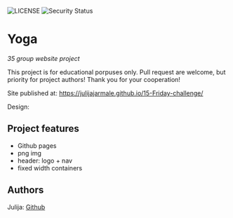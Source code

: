 ![LICENSE](https://img.shields.io/badge/license-MIT-blue.svg?style=flat-square)
![Security Status](https://img.shields.io/security-headers?label=Security&url=https%3A%2F%2Fgithub.com&style=flat-square)


# Yoga

_35 group website project_

This project is for educational porpuses only. Pull request are welcome, but priority for project authors! Thank you for your cooperation!

Site published at: https://julijajarmale.github.io/15-Friday-challenge/

Design: 

## Project features

-   Github pages
-   png img
-   header: logo + nav
-   fixed width containers


## Authors

Julija: [Github](https://github.com/julijajarmale)